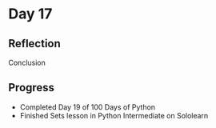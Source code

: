 # Day 17
## Reflection


  Conclusion


## Progress
 - Completed Day 19 of 100 Days of Python
 - Finished Sets lesson in Python Intermediate on Sololearn
